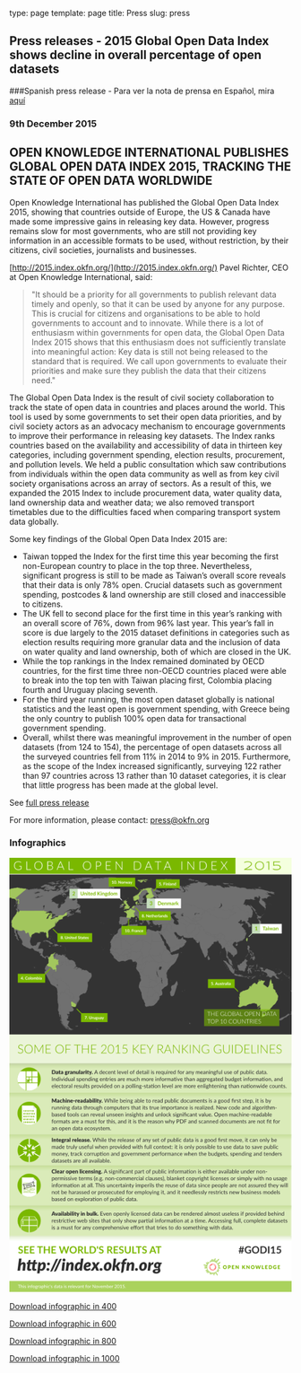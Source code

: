 type: page
template: page
title: Press
slug: press

## Press releases - 2015 Global Open Data Index shows decline in overall percentage of open datasets
###Spanish press release - Para ver la nota de prensa en Español, mira [aquí](https://docs.google.com/document/d/17xhcqZ7fmk48Yb_osuuSZ_gyJXS8HVpzfsynUEVLus4/edit)
### 9th December 2015

## OPEN KNOWLEDGE INTERNATIONAL PUBLISHES GLOBAL OPEN DATA INDEX 2015, TRACKING THE STATE OF OPEN DATA WORLDWIDE

Open Knowledge International has published the Global Open Data Index 2015, showing that countries outside of Europe, the US & Canada have made some impressive gains in releasing key data. However, progress remains slow for most governments, who are still not providing key information in an accessible formats to be used, without restriction, by their citizens, civil societies, journalists and businesses.

[http://2015.index.okfn.org/](http://2015.index.okfn.org/)
Pavel Richter, CEO at Open Knowledge International, said:
> "It should be a priority for all governments to publish relevant data timely and openly, so that it can be used by anyone for any purpose. This is crucial for citizens and organisations to be able to hold governments to account and to innovate. While there is a lot of enthusiasm within governments for open data, the Global Open Data Index 2015 shows that this enthusiasm does not sufficiently translate into meaningful action: Key data is still not being released to the standard that is required. We call upon governments to evaluate their priorities and make sure they publish the data that their citizens need."

The Global Open Data Index is the result of civil society collaboration to track  the state of open data in countries and places around the world. This tool is used by some governments to set their open data priorities, and by civil society actors as an advocacy mechanism to encourage governments to improve their performance in releasing key datasets.
The Index ranks countries based on the availability and accessibility of data in thirteen key categories, including government spending, election results, procurement, and pollution levels. We held a  public consultation which saw contributions from individuals within the open data community as well as from key civil society organisations across an array of sectors. As a result of this, we expanded the 2015 Index to include procurement data, water quality data, land ownership data and weather data; we also removed transport timetables due to the difficulties faced when comparing transport system data  globally.

Some key findings of the Global Open Data Index 2015  are:

* Taiwan topped the Index for the first time this year becoming the first non-European country to place in the top three. Nevertheless, significant progress is still to be made as Taiwan’s overall score reveals that their data is only 78% open. Crucial datasets such as government spending, postcodes & land ownership are still closed and inaccessible to citizens.
* The UK fell to second place for the first time in this year’s ranking with an overall score of 76%, down from 96% last year. This year’s fall in score is due largely to the 2015 dataset definitions in categories such as election results requiring more granular data and the inclusion of data on water quality and land ownership, both of which are closed in the UK.
* While the top rankings in the Index remained dominated by OECD countries, for the first time three non-OECD countries placed were able to break into the top ten with Taiwan placing first, Colombia placing fourth and Uruguay placing seventh.
* For the third year running, the most open dataset globally is national statistics and the least open is government spending, with Greece being the only country to publish 100% open data for transactional government spending.
* Overall, whilst there was meaningful improvement in the number of open datasets (from 124 to 154), the percentage of open datasets across all the surveyed countries fell from 11% in 2014 to 9% in 2015. Furthermore, as the scope of the Index increased significantly, surveying 122 rather than 97 countries  across 13 rather than 10 dataset categories, it is clear that little progress has been made at the global level.

See [full press release](https://docs.google.com/document/d/179W9FYB7ZbU3nNB-kopVuNYtU2x4Ie-zQGlJfDfOKM8/edit#)

For more information, please contact: <a href="mailto:index@okfn.org">press@okfn.org</a>

### Infographics

![infographic I](/static/images/press/2015/odi-600.png)

[Download infographic in 400](/static/images/press/2015/odi-400.png)

[Download infographic in 600](/static/images/press/2015/odi-600.png)

[Download infographic in 800](/static/images/press/2015/odi-800.png)

[Download infographic in 1000](/static/images/press/2015/odi-1000.png)

